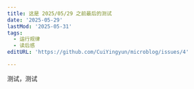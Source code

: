 ```yaml
---
title: 这是 2025/05/29 之前最后的测试
date: '2025-05-29'
lastMod: '2025-05-31'
tags:
  - 运行规律
  - 读后感
editURL: 'https://github.com/CuiYingyun/microblog/issues/4'

---
```


测试，测试